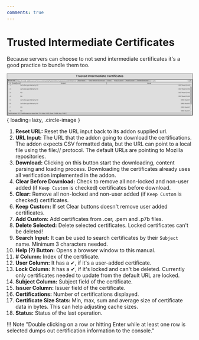 ```yaml
---
comments: true
---
```


# Trusted Intermediate Certificates

Because servers can choose to not send intermediate certificates it's a good practice to bundle them too.

![Intermediate Certificates](media/Intermediates.png){ loading=lazy, .circle-image }
	
1.  **Reset URL:** Reset the URL input back to its addon supplied url.
2.  **URL Input:** The URL that the addon going to download the certifications. 
The addon expects CSV formatted data, but the URL can point to a local file using the file:// protocol. 
The default URLs are pointing to Mozilla repositories.
3.  **Download:** Clicking on this button start the downloading, content parsing and loading process. Downloading the certificates already uses all verification implemented in the addon.
4.  **Clear Before Download:** Check to remove all non-locked and non-user added (if `Keep Custom` is checked) certificates before download.
5.  **Clear:** Remove all non-locked and non-user added (if `Keep Custom` is checked) certificates.
6.  **Keep Custom:** If set Clear buttons doesn't remove user added certificates.
7.  **Add Custom:** Add certificates from .cer, .pem and .p7b files.
8.  **Delete Selected:** Delete selected certificates. Locked certificates can't be deleted!
9.  **Search Input:** It can be used to search certificates by their `Subject` name. Minimum 3 characters needed.
10. **Help (?) Button:** Opens a browser window to this manual.
11. **# Column:** Index of the certificate.
12. **User Column:** It has a ✔, if it's a user-added certificate.
13. **Lock Column:** It has a ✔, if it's locked and can't be deleted. Currently only certificates needed to update from the default URL are locked.
14. **Subject Column:** Subject field of the certificate.
15. **Issuer Column:** Issuer field of the certificate.
16. **Certifications:** Number of certifications displayed.
17. **Certificate Size Stats:** Min, max, sum and average size of certificate data in bytes. This can help adjusting cache sizes.
18. **Status:** Status of the last operation.

!!! Note "Double clicking on a row or hitting Enter while at least one row is selected dumps out certification information to the console."
